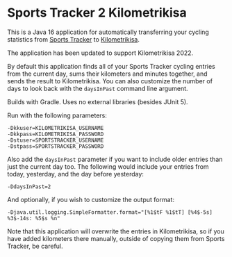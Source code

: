 Sports Tracker 2 Kilometrikisa
==============================

This is a Java 16 application for automatically transferring your cycling statistics from
[Sports Tracker](https://www.sports-tracker.com/) to [Kilometrikisa](https://www.kilometrikisa.fi/).

The application has been updated to support Kilometrikisa 2022.

By default this application finds all of your Sports Tracker cycling entries from the current day,
sums their kilometers and minutes together, and sends the result to Kilometrikisa. You can also customize
the number of days to look back with the `daysInPast` command line argument.

Builds with Gradle. Uses no external libraries (besides JUnit 5).

Run with the following parameters:

    -Dkkuser=KILOMETRIKISA_USERNAME
    -Dkkpass=KILOMETRIKISA_PASSWORD
    -Dstuser=SPORTSTRACKER_USERNAME
    -Dstpass=SPORTSTRACKER_PASSWORD

Also add the `daysInPast` parameter if you want to include older entries than just the current day too.
The following would include your entries from today, yesterday, and the day before yesterday:

    -DdaysInPast=2

And optionally, if you wish to customize the output format:

    -Djava.util.logging.SimpleFormatter.format="[%1$tF %1$tT] [%4$-5s] %3$-14s: %5$s %n"

Note that this application will overwrite the entries in Kilometrikisa, so if you have added kilometers there
manually, outside of copying them from Sports Tracker, be careful.
